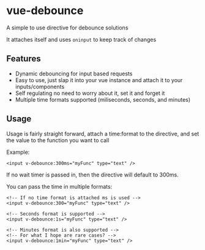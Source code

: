 # vue-debounce
A simple to use directive for debounce solutions

It attaches itself and uses `oninput` to keep track of changes

## Features

- Dynamic debouncing for input based requests
- Easy to use, just slap it into your vue instance and attach it to your inputs/components
- Self regulating no need to worry about it, set it and forget it
- Multiple time formats supported (miliseconds, seconds, and minutes)

## Usage

Usage is fairly straight forward, attach a time:format to the directive, and set the value to the function you want to call

Example:

```vue
<input v-debounce:300ms="myFunc" type="text" />
```

If no wait timer is passed in, then the directive will default to 300ms.

You can pass the time in multiple formats:

```vue
<!-- If no time format is attached ms is used -->
<input v-debounce:300="myFunc" type="text" />

<!-- Seconds format is supported -->
<input v-debounce:1s="myFunc" type="text" />

<!-- Minutes format is also supported -->
<!-- For what I hope are rare cases? -->
<input v-debounce:1min="myFunc" type="text" />
```
